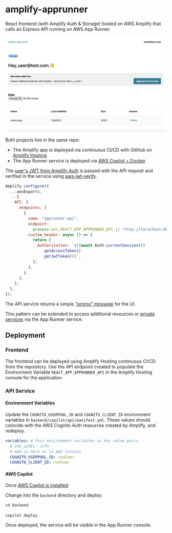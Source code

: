 # amplify-apprunner

React frontend (with Amplify Auth & Storage) hosted on AWS Amplify that calls an Express API running on AWS App Runner.

![](https://github.com/siegerts/amplify-apprunner/blob/main/amplify-ui-screenshot.png)

Both projects live in the same repo:

- The Amplify app is deployed via continuous CI/CD with GitHub on [Amplify Hosting](https://aws.amazon.com/amplify/hosting/)
- The App Runner service is deployed via [AWS Copilot + Docker](https://github.com/aws/copilot-cli).

The [user's JWT from Amplify Auth](https://github.com/siegerts/amplify-apprunner/blob/main/src/index.js#L17) is passed with the API request and verified in the service using [aws-jwt-verify](https://github.com/awslabs/aws-jwt-verify).

```js
Amplify.configure({
  ...awsExports,
  ...{
    API: {
      endpoints: [
        {
          name: "apprunner-api",
          endpoint:
            process.env.REACT_APP_APPRUNNER_API || "http://localhost:8080",
          custom_header: async () => {
            return {
              Authorization: `${(await Auth.currentSession())
                .getAccessToken()
                .getJwtToken()}`,
            };
          },
        },
      ],
    },
  },
});
```

The API service returns a simple ["promo" message](https://github.com/siegerts/amplify-apprunner/blob/main/backend/src/index.js#L25) for the UI.

This pattern can be extended to access additional resources or [private services](https://aws.github.io/copilot-cli/blogs/release-v123/#app-runner-private-services) via the App Runner service.

## Deployment

### Frontend

The frontend can be deployed using Amplify Hosting continuous CI/CD from the repository. Use the API endpoint created to populate the Environment Variable `REACT_APP_APPRUNNER_API` in the Amplify Hosting console for the application.

### API Service

#### Environment Variables

Update the `COGNITO_USERPOOL_ID` and `COGNITO_CLIENT_ID` environment variables in `backend/copilot/api/manifest.yml`. These values should coincide with the AWS Cognito Auth resources created by Amplify, and redeploy.

```yaml
variables: # Pass environment variables as key value pairs.
  # LOG_LEVEL: info
  # Add in here or in AWS Console
  COGNITO_USERPOOL_ID: <value>
  COGNITO_CLIENT_ID: <value>
```

#### AWS Copilot

Once [AWS Copilot is installed](https://aws.github.io/copilot-cli/docs/overview/):

Change into the `backend` directory and deploy:

```
cd backend

copilot deploy
```

Once deployed, the service will be visible in the App Runner console.
